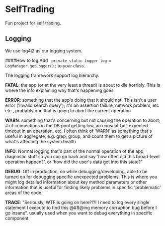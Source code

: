 # SelfTrading
Fun project for self trading.
## Logging
We use log4j2 as our logging system.

####How to log 
Add
` private static Logger log = LogManager.getLogger();` 
to your class.

The logging framework support log hierarchy.

**FATAL**: the app (or at the very least a thread) is about to die horribly. This is where the info explaining why that's happening goes.

**ERROR**: something that the app's doing that it should not. This isn't a user error ('invalid search query'); it's an assertion failure, network problem, etc etc., probably one that is going to abort the current operation

**WARN**: something that's concerning but not causing the operation to abort; # of connections in the DB pool getting low, an unusual-but-expected timeout in an operation, etc. I often think of 'WARN' as something that's useful in aggregate; e.g. grep, group, and count them to get a picture of what's affecting the system health

**INFO**: Normal logging that's part of the normal operation of the app; diagnostic stuff so you can go back and say 'how often did this broad-level operation happen?', or 'how did the user's data get into this state?'

**DEBUG**: Off in production, on while debugging/developing, able to be turned on for debugging specific unexpected problems. This is where you might log detailed information about key method parameters or other information that is useful for finding likely problems in specific 'problematic' areas of the code.

**TRACE**: "Seriously, WTF is going on here?!?! I need to log every single statement I execute to find this @#$@ing memory corruption bug before I go insane". usually used when you want to debug everything in specific component  